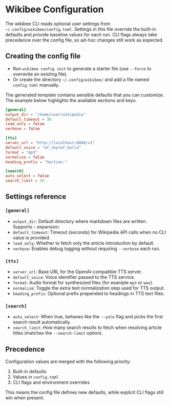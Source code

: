 # Wikibee Configuration

The wikibee CLI reads optional user settings from
`~/.config/wikibee/config.toml`. Settings in this file override the built-in
defaults and provide baseline values for each run. CLI flags always take
precedence over the config file, so ad-hoc changes still work as expected.

## Creating the config file

- Run `wikibee config init` to generate a starter file (use `--force` to
  overwrite an existing file).
- Or create the directory `~/.config/wikibee/` and add a file named
  `config.toml` manually.

The generated template contains sensible defaults that you can customize. The
example below highlights the available sections and keys.

```toml
[general]
output_dir = "/home/user/wikipedia"
default_timeout = 30
lead_only = false
verbose = false

[tts]
server_url = "http://localhost:8880/v1"
default_voice = "af_sky+af_bella"
format = "mp3"
normalize = false
heading_prefix = "Section:"

[search]
auto_select = false
search_limit = 10
```

## Settings reference

### `[general]`

- `output_dir`: Default directory where markdown files are written. Supports
  `~` expansion.
- `default_timeout`: Timeout (seconds) for Wikipedia API calls when no CLI
  value is provided.
- `lead_only`: Whether to fetch only the article introduction by default.
- `verbose`: Enables debug logging without requiring `--verbose` each run.

### `[tts]`

- `server_url`: Base URL for the OpenAI-compatible TTS server.
- `default_voice`: Voice identifier passed to the TTS service.
- `format`: Audio format for synthesized files (for example `mp3` or `wav`).
- `normalize`: Toggle the extra text normalization step used for TTS output.
- `heading_prefix`: Optional prefix prepended to headings in TTS text files.

### `[search]`

- `auto_select`: When true, behaves like the `--yolo` flag and picks the first
  search result automatically.
- `search_limit`: How many search results to fetch when resolving article
  titles (matches the `--search-limit` option).

## Precedence

Configuration values are merged with the following priority:

1. Built-in defaults
2. Values in `config.toml`
3. CLI flags and environment overrides

This means the config file defines new defaults, while explicit CLI flags still
win when present.
